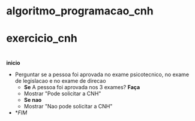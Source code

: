# algoritmo_programacao_cnh
# exercicio_cnh
#
**inicio**
- Perguntar se a pessoa foi aprovada no exame psicotecnico, no exame de legislacao e no exame de direcao
  - **Se** A pessoa foi aprovada nos 3 exames? **Faça**
  - Mostrar "Pode solicitar a CNH"
  - **Se nao** 
  - Mostrar "Nao pode solicitar a CNH"
- **FIM*
